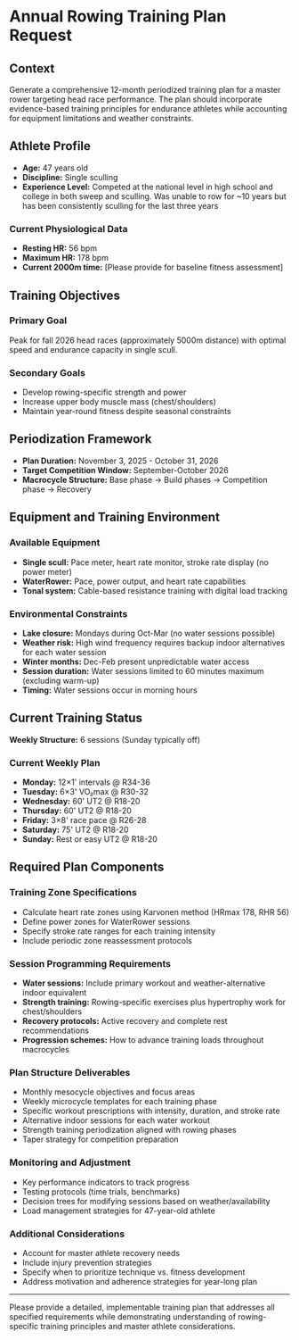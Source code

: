 # Annual Rowing Training Plan Request

## Context

Generate a comprehensive 12-month periodized training plan for a master rower targeting head race performance. The plan should incorporate evidence-based training principles for endurance athletes while accounting for equipment limitations and weather constraints.

## Athlete Profile

- **Age:** 47 years old
- **Discipline:** Single sculling
- **Experience Level:** Competed at the national level in high school and college in both sweep and sculling. Was unable to row for ~10 years but has been consistently sculling for the last three years

### Current Physiological Data

- **Resting HR:** 56 bpm
- **Maximum HR:** 178 bpm
- **Current 2000m time:** [Please provide for baseline fitness assessment]

## Training Objectives

### Primary Goal
Peak for fall 2026 head races (approximately 5000m distance) with optimal speed and endurance capacity in single scull.

### Secondary Goals
- Develop rowing-specific strength and power
- Increase upper body muscle mass (chest/shoulders)
- Maintain year-round fitness despite seasonal constraints

## Periodization Framework

- **Plan Duration:** November 3, 2025 - October 31, 2026
- **Target Competition Window:** September-October 2026
- **Macrocycle Structure:** Base phase → Build phases → Competition phase → Recovery

## Equipment and Training Environment

### Available Equipment
- **Single scull:** Pace meter, heart rate monitor, stroke rate display (no power meter)
- **WaterRower:** Pace, power output, and heart rate capabilities
- **Tonal system:** Cable-based resistance training with digital load tracking

### Environmental Constraints
- **Lake closure:** Mondays during Oct-Mar (no water sessions possible)
- **Weather risk:** High wind frequency requires backup indoor alternatives for each water session
- **Winter months:** Dec-Feb present unpredictable water access
- **Session duration:** Water sessions limited to 60 minutes maximum (excluding warm-up)
- **Timing:** Water sessions occur in morning hours

## Current Training Status

**Weekly Structure:** 6 sessions (Sunday typically off)

### Current Weekly Plan
- **Monday:** 12×1' intervals @ R34-36
- **Tuesday:** 6×3' VO₂max @ R30-32
- **Wednesday:** 60' UT2 @ R18-20
- **Thursday:** 60' UT2 @ R18-20
- **Friday:** 3×8' race pace @ R26-28
- **Saturday:** 75' UT2 @ R18-20
- **Sunday:** Rest or easy UT2 @ R18-20

## Required Plan Components

### Training Zone Specifications
- Calculate heart rate zones using Karvonen method (HRmax 178, RHR 56)
- Define power zones for WaterRower sessions
- Specify stroke rate ranges for each training intensity
- Include periodic zone reassessment protocols

### Session Programming Requirements
- **Water sessions:** Include primary workout and weather-alternative indoor equivalent
- **Strength training:** Rowing-specific exercises plus hypertrophy work for chest/shoulders
- **Recovery protocols:** Active recovery and complete rest recommendations
- **Progression schemes:** How to advance training loads throughout macrocycles

### Plan Structure Deliverables
- Monthly mesocycle objectives and focus areas
- Weekly microcycle templates for each training phase
- Specific workout prescriptions with intensity, duration, and stroke rate
- Alternative indoor sessions for each water workout
- Strength training periodization aligned with rowing phases
- Taper strategy for competition preparation

### Monitoring and Adjustment
- Key performance indicators to track progress
- Testing protocols (time trials, benchmarks)
- Decision trees for modifying sessions based on weather/availability
- Load management strategies for 47-year-old athlete

### Additional Considerations
- Account for master athlete recovery needs
- Include injury prevention strategies
- Specify when to prioritize technique vs. fitness development
- Address motivation and adherence strategies for year-long plan

---

Please provide a detailed, implementable training plan that addresses all specified requirements while demonstrating understanding of rowing-specific training principles and master athlete considerations.
